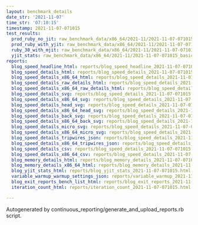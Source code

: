 ```yaml
---
layout: benchmark_details
date_str: '2021-11-07'
time_str: '07:10:15'
timestamp: 2021-11-07-071015
test_results:
  prod_ruby_no_jit: raw_benchmark_data/x86_64/2021-11/2021-11-07-071015_basic_benchmark_prod_ruby_no_jit.json
  prod_ruby_with_yjit: raw_benchmark_data/x86_64/2021-11/2021-11-07-071015_basic_benchmark_prod_ruby_with_yjit.json
  ruby_30_with_mjit: raw_benchmark_data/x86_64/2021-11/2021-11-07-071015_basic_benchmark_ruby_30_with_mjit.json
  yjit_stats: raw_benchmark_data/x86_64/2021-11/2021-11-07-071015_basic_benchmark_yjit_stats.json
reports:
  blog_speed_headline_html: reports/blog_speed_headline_2021-11-07-071015.html
  blog_speed_details_html: reports/blog_speed_details_2021-11-07-071015.html
  blog_speed_details_x86_64_html: reports/blog_speed_details_2021-11-07-071015.x86_64.html
  blog_speed_details_raw_details_html: reports/blog_speed_details_2021-11-07-071015.raw_details.html
  blog_speed_details_x86_64_raw_details_html: reports/blog_speed_details_2021-11-07-071015.x86_64.raw_details.html
  blog_speed_details_svg: reports/blog_speed_details_2021-11-07-071015.svg
  blog_speed_details_x86_64_svg: reports/blog_speed_details_2021-11-07-071015.x86_64.svg
  blog_speed_details_head_svg: reports/blog_speed_details_2021-11-07-071015.head.svg
  blog_speed_details_x86_64_head_svg: reports/blog_speed_details_2021-11-07-071015.x86_64.head.svg
  blog_speed_details_back_svg: reports/blog_speed_details_2021-11-07-071015.back.svg
  blog_speed_details_x86_64_back_svg: reports/blog_speed_details_2021-11-07-071015.x86_64.back.svg
  blog_speed_details_micro_svg: reports/blog_speed_details_2021-11-07-071015.micro.svg
  blog_speed_details_x86_64_micro_svg: reports/blog_speed_details_2021-11-07-071015.x86_64.micro.svg
  blog_speed_details_tripwires_json: reports/blog_speed_details_2021-11-07-071015.tripwires.json
  blog_speed_details_x86_64_tripwires_json: reports/blog_speed_details_2021-11-07-071015.x86_64.tripwires.json
  blog_speed_details_csv: reports/blog_speed_details_2021-11-07-071015.csv
  blog_speed_details_x86_64_csv: reports/blog_speed_details_2021-11-07-071015.x86_64.csv
  blog_memory_details_html: reports/blog_memory_details_2021-11-07-071015.html
  blog_memory_details_x86_64_html: reports/blog_memory_details_2021-11-07-071015.x86_64.html
  blog_yjit_stats_html: reports/blog_yjit_stats_2021-11-07-071015.html
  variable_warmup_warmup_settings_json: reports/variable_warmup_2021-11-07-071015.warmup_settings.json
  blog_exit_reports_bench_list_html: reports/blog_exit_reports_2021-11-07-071015.bench_list.html
  iteration_count_html: reports/iteration_count_2021-11-07-071015.html

---
```

Autogenerated by continuous_reporting/generate_and_upload_reports.rb script.
